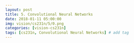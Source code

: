 ```yaml
---
layout: post
title: 5. Convolutional Neural Networks
date: 2018-01-11 05:00:00
img: vision/cs231n/5/0.png
categories: [vision-cs231n] 
tags: [cs231n, Convolutional Neural Networks] # add tag
---
```

